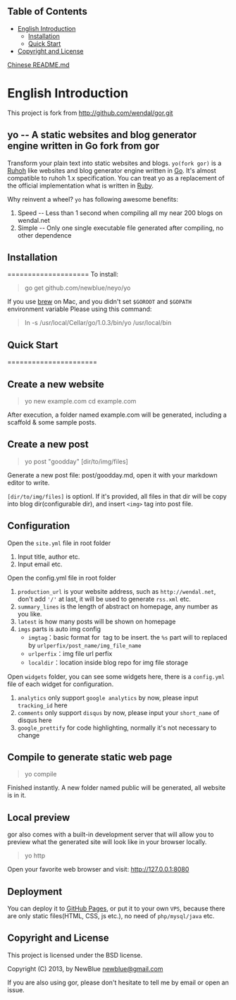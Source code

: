 ## Table of Contents
* [English Introduction](#english-introduction)
    * [Installation](#installation)
    * [Quick Start](#quick-start)
* [Copyright and License](#copyright-and-license)

[Chinese README.md](README.CN.md)

# English Introduction

This project is fork from http://github.com/wendal/gor.git

## yo -- A static websites and blog generator engine written in Go fork from gor

Transform your plain text into static websites and blogs.
`yo(fork gor)` is a [Ruhoh](http://ruhoh.com/) like websites and blog generator engine written in [Go](http://golang.org/). It's almost compatible to ruhoh 1.x specification. You can treat yo as a replacement of the official implementation what is written in [Ruby](http://www.ruby-lang.org/en/).

Why reinvent a wheel? `yo` has following awesome benefits:

1. Speed -- Less than 1 second when compiling all my near 200 blogs on wendal.net
2. Simple -- Only one single executable file generated after compiling, no other dependence

## Installation
====================
To install:

> go get github.com/newblue/neyo/yo

If you use [brew](https://github.com/mxcl/homebrew) on Mac, and you didn't set `$GOROOT` and `$GOPATH` environment variable
Please using this command:

> ln -s /usr/local/Cellar/go/1.0.3/bin/yo /usr/local/bin

## Quick Start
======================

Create a new website
--------------------

> yo new example.com
> cd example.com

After execution, a folder named example.com will be generated, including a scaffold & some sample posts.

Create a new post
----------

> yo post "goodday" [dir/to/img/files]

Generate a new post file: post/goodday.md, open it with your markdown editor to write.

`[dir/to/img/files]` is optionl. If it's provided, all files in that dir will be copy into blog dir(configurable dir), and insert `<img>` tag into post file.

Configuration
-------------

Open the `site.yml` file in root folder

1. Input title, author etc.
2. Input email etc.

Open the config.yml file in root folder

1. `production_url` is your website address, such as `http://wendal.net`, don't add `'/'` at last, it will be used to generate `rss.xml` etc.
2. `summary_lines` is the length of abstract on homepage, any number as you like.
3. `latest` is how many posts will be shown on homepage
4. `imgs` parts is auto img config
   * `imgtag`：basic format for <img> tag to be insert. the `%s` part will to replaced by `urlperfix/post_name/img_file_name`
   * `urlperfix`：img file url perfix
   * `localdir`：location inside blog repo for img file storage

Open `widgets` folder, you can see some widgets here, there is a `config.yml` file of each widget for configuration.

1. `analytics` only support `google analytics` by now, please input `tracking_id` here
2. `comments` only support `disqus` by now, please input your `short_name` of disqus here
3. `google_prettify` for code highlighting, normally it's not necessary to change

Compile to generate static web page
--------------

> yo compile

Finished instantly. A new folder named public will be generated, all website is in it.

Local preview
-------
gor also comes with a built-in development server that will allow you to preview what the generated site will look like in your browser locally.

> yo http

Open your favorite web browser and visit: http://127.0.0.1:8080

Deployment
-----

You can deploy it to [GitHub Pages](http://pages.github.com/), or put it to your own `VPS`, because there are only static files(HTML, CSS, js etc.), no need of `php/mysql/java` etc.

Copyright and License
----------------------

This project is licensed under the BSD license.

Copyright (C) 2013, by NewBlue newblue@gmail.com

If you are also using gor, please don't hesitate to tell me by email or open an issue.
